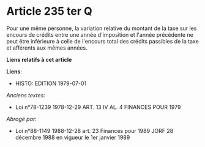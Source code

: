 # Article 235 ter Q

Pour une même personne, la variation relative du montant de la taxe sur les encours de crédits entre une année d'imposition
et l'année précédente ne peut être inférieure à celle de l'encours total des crédits passibles de la taxe et afférents aux
mêmes années.

**Liens relatifs à cet article**

**Liens**:

  - HISTO: EDITION 1979-07-01

_Anciens textes_:

  - Loi n°78-1239 1978-12-29 ART. 13 IV AL. 4 FINANCES POUR 1979

_Abrogé par_:

  - Loi n°88-1149 1988-12-28 art. 23 Finances pour 1989 JORF 28 décembre 1988 en vigueur le 1er janvier 1989
